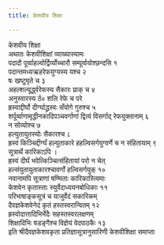 ```yaml
---
title: केशवीय शिक्षा

---
```

केशवीय शिक्षा  
अथातः केशवीशिक्षां व्याख्यास्यामः  
पदादौ पूर्व्वाहल्वोर्द्विर्व्योच्चारौ सम्पूर्व्वयोश्छन्दसि १  
पदान्तमध्यऋहरेफयुग्यस्य यश्च २  
षः खष्टुमृते च ३  
अहल्शल्यूर्द्ध्वरेफस्य सैकारः प्राक् च ४  
अनुस्वारस्य र्ठ० शलि रेफे च परे  
ह्रस्वाद्दीर्घो दीर्ग्घाद्ध्रस्वः सँयोगे गुरुश्च ५  
शर्पूर्व्वाणामृद्धीनकादिपञ्चवर्गाणां द्वित्वं विसर्गाद् रेफयुक्तानाम् ६  
न सोव्योश्च ७  
हल्युतायुतस्योः सैकारश्च ८  
ह्रस्वं किञ्चिद्दीर्ग्घं हल्युताकारे हहल्विसर्गयुग्वर्णे च न संहितायाम् ९  
सूत्रार्थे कारिकाऽपि ।  
ह्रस्वं दीर्घं भवेत्किञ्चित्संहितायां परो न चेत्  
हल्संयुतायुताकारश्चावर्णो हल्विसर्गयुक् १०  
नवानामपि सूत्राणां षण्मिताः कारिकास्त्विमाः  
केशवेन कृतास्ताः स्युर्वेदाध्ययनबोधिकाः ११  
परिभाषाङ्कसूत्रं च याजुर्वेदं सकारिकम्  
दैवज्ञकेशवेनेदं कृतं हस्तस्वरान्वितम् १२  
ह्रस्वोदात्तादिभिर्भेदैः सहस्तस्वरलक्षणम्  
शिक्षादिभिः षडङ्गैश्च विज्ञेयं वेदपाठकैः १३  
        इति श्रीदैवज्ञकेशवकृता प्रतिज्ञासूत्रानुसारिणी केशवीशिक्षा समाप्ता
